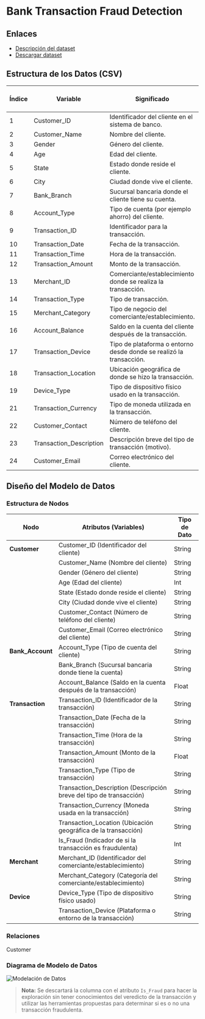 # Bank Transaction Fraud Detection  

## Enlaces  

- [Descripción del dataset](https://www.dynamicduniya.in/dataset/bank-transaction-fraud-detection)  
- [Descargar dataset](https://www.kaggle.com/datasets/marusagar/bank-transaction-fraud-detection)

## Estructura de los Datos (CSV)

| **Índice** | **Variable**                | **Significado**                                                       | **Tipo de Dato**  |
|--------|-------------------------|------------------------------------------------------------------|--------------|
| 1      | Customer_ID             | Identificador del cliente en el sistema de banco.              | String       |
| 2      | Customer_Name           | Nombre del cliente.                                            | String       |
| 3      | Gender                 | Género del cliente.                                            | String       |
| 4      | Age                    | Edad del cliente.                                              | Int          |
| 5      | State                  | Estado donde reside el cliente.                                | String       |
| 6      | City                   | Ciudad donde vive el cliente.                                  | String       |
| 7      | Bank_Branch            | Sucursal bancaria donde el cliente tiene su cuenta.           | String       |
| 8      | Account_Type           | Tipo de cuenta (por ejemplo ahorro) del cliente.              | String       |
| 9      | Transaction_ID         | Identificador para la transacción.                            | String       |
| 10     | Transaction_Date       | Fecha de la transacción.                                      | String       |
| 11     | Transaction_Time       | Hora de la transacción.                                       | String       |
| 12     | Transaction_Amount     | Monto de la transacción.                                      | Float        |
| 13     | Merchant_ID            | Comerciante/establecimiento donde se realiza la transacción.  | String       |
| 14     | Transaction_Type       | Tipo de transacción.                                          | String       |
| 15     | Merchant_Category      | Tipo de negocio del comerciante/establecimiento.             | String       |
| 16     | Account_Balance        | Saldo en la cuenta del cliente después de la transacción.     | Float        |
| 17     | Transaction_Device     | Tipo de plataforma o entorno desde donde se realizó la transacción. | String  |
| 18     | Transaction_Location   | Ubicación geográfica de donde se hizo la transacción.         | String       |
| 19     | Device_Type            | Tipo de dispositivo físico usado en la transacción.           | String       |
| 21     | Transaction_Currency   | Tipo de moneda utilizada en la transacción.                   | String       |
| 22     | Customer_Contact       | Número de teléfono del cliente.                               | String       |
| 23     | Transaction_Description | Descripción breve del tipo de transacción (motivo).         | String       |
| 24     | Customer_Email         | Correo electrónico del cliente.                               | String       |

## Diseño del Modelo de Datos

### Estructura de Nodos

| **Nodo**          | **Atributos (Variables)**                                      | **Tipo de Dato**  |
|--------------|------------------------------------------------------------|--------------|
| **Customer**  | Customer_ID (Identificador del cliente)                   | String       |
|              | Customer_Name (Nombre del cliente)                         | String       |
|              | Gender (Género del cliente)                                | String       |
|              | Age (Edad del cliente)                                     | Int        |
|              | State (Estado donde reside el cliente)                     | String       |
|              | City (Ciudad donde vive el cliente)                        | String       |
|              | Customer_Contact (Número de teléfono del cliente)          | String       |
|              | Customer_Email (Correo electrónico del cliente)            | String       |
| **Bank_Account** | Account_Type (Tipo de cuenta del cliente)             | String       |
|              | Bank_Branch (Sucursal bancaria donde tiene la cuenta)      | String       |
|              | Account_Balance (Saldo en la cuenta después de la transacción) | Float |
| **Transaction** | Transaction_ID (Identificador de la transacción)        | String       |
|              | Transaction_Date (Fecha de la transacción)                 | String       |
|              | Transaction_Time (Hora de la transacción)                  | String       |
|              | Transaction_Amount (Monto de la transacción)               | Float      |
|              | Transaction_Type (Tipo de transacción)                     | String       |
|              | Transaction_Description (Descripción breve del tipo de transacción) | String |
|              | Transaction_Currency (Moneda usada en la transacción)      | String       |
|              | Transaction_Location (Ubicación geográfica de la transacción) | String  |
|              | Is_Fraud (Indicador de si la transacción es fraudulenta)   | Int        |
| **Merchant**  | Merchant_ID (Identificador del comerciante/establecimiento) | String  |
|              | Merchant_Category (Categoría del comerciante/establecimiento) | String |
| **Device**    | Device_Type (Tipo de dispositivo físico usado)            | String       |
|              | Transaction_Device (Plataforma o entorno de la transacción) | String  |

### Relaciones

Customer 


### Diagrama de Modelo de Datos

![Modelación de Datos](./images/modelacion_datos.png "Modelación de Datos")

> **Nota:** Se descartará la columna con el atributo `Is_Fraud` para hacer la exploración sin tener conocimientos del veredicto de la transacción y utilizar las herramientas propuestas para determinar si es o no una transacción fraudulenta.
